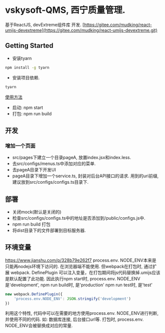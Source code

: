 # vskysoft-QMS, 西宁质量管理.

基于ReactJS, devExtreme组件库 开发.
[https://gitee.com/mudking/react-umijs-devextreme](https://gitee.com/mudking/react-umijs-devextreme.git)

## Getting Started

* 安装tyarn

``` bash
npm install -g tyarn
```

* 安装项目依赖.

``` bash
tyarn
```

[使用方法](https://yarn.bootcss.com/docs/usage/)

* 启动: npm start
* 打包: npm run build

## 开发

### 增加一个页面

* src/pages下建立一个目录pageA, 放置index.jsx和index.less.
* 去src/configs/menus.ts中添加对应的菜单.
* 去pageA目录下开发UI
* pageA目录下增加一个service.ts, 封装对后台API接口的请求. 用到的uri前缀, 建议放到src/configs/configs.ts目录下.

## 部署

* 关闭mock(默认是关闭的)
* 检查src/configs/configs.ts中的地址是否添加到/public/configs.js中.
* npm run build 打包
* 将dist目录下的文件部署到目标服务器.

## 环境变量

https://www.jianshu.com/p/328b79e262f7
process.env. NODE_ENV本来是只能再nodejs环境下访问的. 在浏览器端不能使用.
但webpack在打包时, 通过扩展 webpack. DefinePlugin 可以注入变量，在打包期间将js代码替换掉.umijs应该是默认配置了此功能.
因此执行npm start时, process.env. NODE_ENV是'development', 
npm run build时, 是'production'
npm run test时, 是'test'

``` js
new webpack.DefinePlugin({
    'process.env.NODE_ENV': JSON.stringify('development')
})
```

利用这个特性, 代码中可以在需要的地方使用process.env. NODE_ENV进行判断, 并使用不同的代码. 如: 数据库连接, 后台接口url等.
打包时, process.env. NODE_ENV会被替换成对应的常量.
